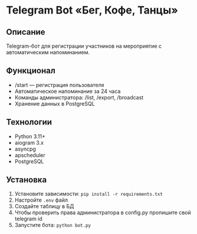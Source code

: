 # Telegram Bot «Бег, Кофе, Танцы»

## Описание
Telegram-бот для регистрации участников на мероприятие с автоматическим напоминанием.

## Функционал
- /start — регистрация пользователя
- Автоматическое напоминание за 24 часа
- Команды администратора: /list, /export, /broadcast
- Хранение данных в PostgreSQL

## Технологии
- Python 3.11+
- aiogram 3.x
- asyncpg
- apscheduler
- PostgreSQL

## Установка
1. Установите зависимости: `pip install -r requirements.txt`
2. Настройте `.env` файл
3. Создайте таблицу в БД
4. Чтобы проверить права администратора в config.py пропишите свой telegram id
5. Запустите бота: `python bot.py`
